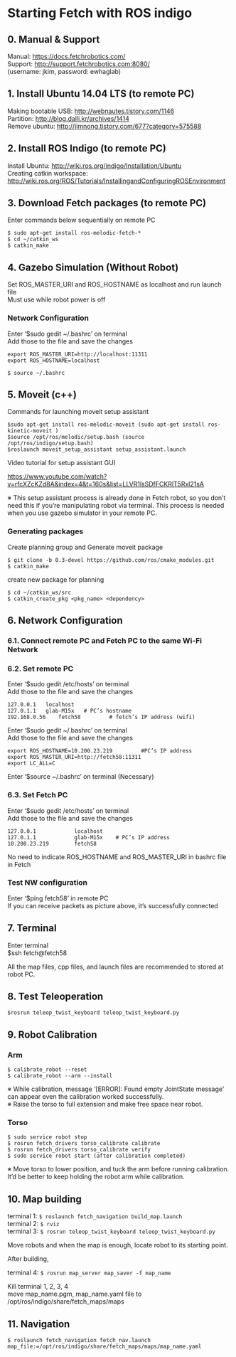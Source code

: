 Starting Fetch with ROS indigo
======================

## 0. Manual & Support

Manual: https://docs.fetchrobotics.com/    
Support: http://support.fetchrobotics.com:8080/    
(username: jkim, password: ewhaglab)    


## 1. Install Ubuntu 14.04 LTS (to remote PC)

Making bootable USB: http://webnautes.tistory.com/1146    
Partition: http://blog.dalli.kr/archives/1414    
Remove ubuntu:  http://jimnong.tistory.com/677?category=575588   


## 2. Install ROS Indigo (to remote PC)

Install Ubuntu: http://wiki.ros.org/indigo/Installation/Ubuntu    
Creating catkin workspace: http://wiki.ros.org/ROS/Tutorials/InstallingandConfiguringROSEnvironment    


## 3. Download Fetch packages (to remote PC)

Enter commands below sequentially on remote PC   

```
$ sudo apt-get install ros-melodic-fetch-*    
$ cd ~/catkin_ws    
$ catkin_make
```


## 4. Gazebo Simulation (Without Robot)

Set ROS_MASTER_URI and ROS_HOSTNAME as localhost and run launch file   
Must use while robot power is off


### Network Configuration

Enter ‘$sudo gedit ~/.bashrc’ on terminal   
Add those to the file and save the changes   

```
export ROS_MASTER_URI=http://localhost:11311   
export ROS_HOSTNAME=localhost
```

`$ source ~/.bashrc`


## 5. Moveit (c++)

Commands for launching moveit setup assistant

```
$sudo apt-get install ros-melodic-moveit (sudo apt-get install ros-kinetic-moveit )   
$source /opt/ros/melodic/setup.bash (source /opt/ros/indigo/setup.bash)   
$roslaunch moveit_setup_assistant setup_assistant.launch   
```




Video tutorial for setup assistant GUI

https://www.youtube.com/watch?v=rfcXZcKZd8A&index=4&t=160s&list=LLVR1lsSDfFCKRlT5Rxl21sA



※ This setup assistant process is already done in Fetch robot, so you don’t need this if you’re manipulating robot via terminal. This process is needed when you use gazebo simulator in your remote PC. 

### Generating packages

Create planning group and Generate moveit package   

```
$ git clone -b 0.3-devel https://github.com/ros/cmake_modules.git   
$ catkin_make 
```


create new package for planning   
```
$ cd ~/catkin_ws/src   
$ catkin_create_pkg <pkg_name> <dependency>
```

## 6. Network Configuration 

### 6.1. Connect remote PC and Fetch PC to the same Wi-Fi Network

### 6.2. Set remote PC

Enter ‘$sudo gedit /etc/hosts’ on terminal   
Add those to the file and save the changes    
  
``` 
127.0.0.1	localhost   
127.0.1.1	glab-M15x	# PC’s hostname   
192.168.0.56	fetch58         # fetch’s IP address (wifi)   
```

Enter ‘$sudo gedit ~/.bashrc’ on terminal   
Add those to the file and save the changes   

```
export ROS_HOSTNAME=10.200.23.219         #PC’s IP address   
export ROS_MASTER_URI=http://fetch58:11311   
export LC_ALL=C   
```

Enter ‘$source ~/.bashrc’ on terminal (Necessary)    


### 6.3. Set Fetch PC

Enter ‘$sudo gedit /etc/hosts’ on terminal   
Add those to the file and save the changes   

```
127.0.0.1            localhost   
127.0.1.1            glab-M15x    # PC’s IP address   
10.200.23.219        fetch58   
```

No need to indicate ROS_HOSTNAME and ROS_MASTER_URI in bashrc file in Fetch    


### Test NW configuration

Enter ‘$ping fetch58’ in remote PC   
If you can receive packets as picture above, it’s successfully connected    


## 7. Terminal

Enter terminal   
$ssh fetch@fetch58   

  
All the map files, cpp files, and launch files are recommended to stored at robot PC.   

## 8. Test Teleoperation
```
$rosrun teleop_twist_keyboard teleop_twist_keyboard.py   
```

## 9. Robot Calibration

### Arm

```
$ calibrate_robot --reset   
$ calibrate_robot --arm --install
```   
※ While calibration, message ‘[ERROR]: Found empty JointState message’  can appear even the calibration worked successfully.   
※ Raise the torso to full extension and make free space near robot.

### Torso
```
$ sudo service robot stop   
$ rosrun fetch_drivers torso_calibrate calibrate   
$ rosrun fetch_drivers torso_calibrate verify   
$ sudo service robot start (after calibration completed)   
```
※ Move torso to lower position, and tuck the arm before running calibration. It’d be better to keep holding the robot arm while calibration. 


## 10. Map building

terminal 1: `$ roslaunch fetch_navigation build_map.launch`   
terminal 2: `$ rviz`   
terminal 3: `$ rosrun teleop_twist_keyboard teleop_twist_keyboard.py`   

Move robots and when the map is enough, locate robot to its starting point.   

After building,   

terminal 4: `$ rosrun map_server map_saver -f map_name`    

Kill terminal 1, 2, 3, 4    
move map_name.pgm, map_name.yaml file to /opt/ros/indigo/share/fetch_maps/maps     


## 11. Navigation

`$ roslaunch fetch_navigation fetch_nav.launch map_file:=/opt/ros/indigo/share/fetch_maps/maps/map_name.yaml`



